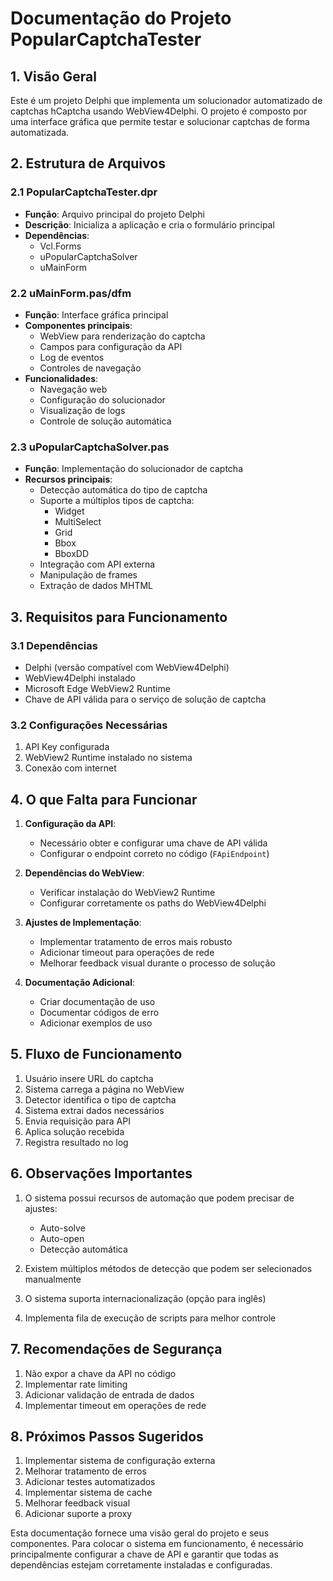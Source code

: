 # Documentação do Projeto PopularCaptchaTester

## 1. Visão Geral
Este é um projeto Delphi que implementa um solucionador automatizado de captchas hCaptcha usando WebView4Delphi. O projeto é composto por uma interface gráfica que permite testar e solucionar captchas de forma automatizada.

## 2. Estrutura de Arquivos

### 2.1 PopularCaptchaTester.dpr
- **Função**: Arquivo principal do projeto Delphi
- **Descrição**: Inicializa a aplicação e cria o formulário principal
- **Dependências**: 
  - Vcl.Forms
  - uPopularCaptchaSolver
  - uMainForm

### 2.2 uMainForm.pas/dfm
- **Função**: Interface gráfica principal
- **Componentes principais**:
  - WebView para renderização do captcha
  - Campos para configuração da API
  - Log de eventos
  - Controles de navegação
- **Funcionalidades**:
  - Navegação web
  - Configuração do solucionador
  - Visualização de logs
  - Controle de solução automática

### 2.3 uPopularCaptchaSolver.pas
- **Função**: Implementação do solucionador de captcha
- **Recursos principais**:
  - Detecção automática do tipo de captcha
  - Suporte a múltiplos tipos de captcha:
    - Widget
    - MultiSelect
    - Grid
    - Bbox
    - BboxDD
  - Integração com API externa
  - Manipulação de frames
  - Extração de dados MHTML

## 3. Requisitos para Funcionamento

### 3.1 Dependências
- Delphi (versão compatível com WebView4Delphi)
- WebView4Delphi instalado
- Microsoft Edge WebView2 Runtime
- Chave de API válida para o serviço de solução de captcha

### 3.2 Configurações Necessárias
1. API Key configurada
2. WebView2 Runtime instalado no sistema
3. Conexão com internet

## 4. O que Falta para Funcionar

1. **Configuração da API**:
   - Necessário obter e configurar uma chave de API válida
   - Configurar o endpoint correto no código (`FApiEndpoint`)

2. **Dependências do WebView**:
   - Verificar instalação do WebView2 Runtime
   - Configurar corretamente os paths do WebView4Delphi

3. **Ajustes de Implementação**:
   - Implementar tratamento de erros mais robusto
   - Adicionar timeout para operações de rede
   - Melhorar feedback visual durante o processo de solução

4. **Documentação Adicional**:
   - Criar documentação de uso
   - Documentar códigos de erro
   - Adicionar exemplos de uso

## 5. Fluxo de Funcionamento

1. Usuário insere URL do captcha
2. Sistema carrega a página no WebView
3. Detector identifica o tipo de captcha
4. Sistema extrai dados necessários
5. Envia requisição para API
6. Aplica solução recebida
7. Registra resultado no log

## 6. Observações Importantes

1. O sistema possui recursos de automação que podem precisar de ajustes:
   - Auto-solve
   - Auto-open
   - Detecção automática
   
2. Existem múltiplos métodos de detecção que podem ser selecionados manualmente

3. O sistema suporta internacionalização (opção para inglês)

4. Implementa fila de execução de scripts para melhor controle

## 7. Recomendações de Segurança

1. Não expor a chave da API no código
2. Implementar rate limiting
3. Adicionar validação de entrada de dados
4. Implementar timeout em operações de rede

## 8. Próximos Passos Sugeridos

1. Implementar sistema de configuração externa
2. Melhorar tratamento de erros
3. Adicionar testes automatizados
4. Implementar sistema de cache
5. Melhorar feedback visual
6. Adicionar suporte a proxy

Esta documentação fornece uma visão geral do projeto e seus componentes. Para colocar o sistema em funcionamento, é necessário principalmente configurar a chave de API e garantir que todas as dependências estejam corretamente instaladas e configuradas.
